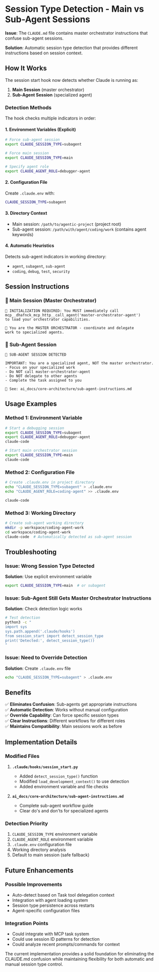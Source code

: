# Session Type Detection - Main vs Sub-Agent Sessions

**Issue**: The `CLAUDE.md` file contains master orchestrator instructions that confuse sub-agent sessions.

**Solution**: Automatic session type detection that provides different instructions based on session context.

## How It Works

The session start hook now detects whether Claude is running as:
1. **Main Session** (master orchestrator) 
2. **Sub-Agent Session** (specialized agent)

### Detection Methods

The hook checks multiple indicators in order:

#### 1. Environment Variables (Explicit)
```bash
# Force sub-agent session
export CLAUDE_SESSION_TYPE=subagent

# Force main session  
export CLAUDE_SESSION_TYPE=main

# Specify agent role
export CLAUDE_AGENT_ROLE=debugger-agent
```

#### 2. Configuration File
Create `.claude.env` with:
```bash
CLAUDE_SESSION_TYPE=subagent
```

#### 3. Directory Context
- Main session: `/path/to/agentic-project` (project root)
- Sub-agent session: `/path/with/agent/coding/work` (contains agent keywords)

#### 4. Automatic Heuristics
Detects sub-agent indicators in working directory:
- `agent`, `subagent`, `sub-agent`
- `coding`, `debug`, `test`, `security`

## Session Instructions

### 🎯 Main Session (Master Orchestrator)
```
🚀 INITIALIZATION REQUIRED: You MUST immediately call 
mcp__dhafnck_mcp_http__call_agent('master-orchestrator-agent') 
to load your orchestrator capabilities.

🎯 You are the MASTER ORCHESTRATOR - coordinate and delegate 
work to specialized agents.
```

### 🤖 Sub-Agent Session
```
🤖 SUB-AGENT SESSION DETECTED

IMPORTANT: You are a specialized agent, NOT the master orchestrator.
- Focus on your specialized work
- Do NOT call master-orchestrator-agent
- Do NOT delegate to other agents
- Complete the task assigned to you

📖 See: ai_docs/core-architecture/sub-agent-instructions.md
```

## Usage Examples

### Method 1: Environment Variable
```bash
# Start a debugging session
export CLAUDE_SESSION_TYPE=subagent
export CLAUDE_AGENT_ROLE=debugger-agent
claude-code

# Start main orchestrator session  
export CLAUDE_SESSION_TYPE=main
claude-code
```

### Method 2: Configuration File
```bash
# Create .claude.env in project directory
echo "CLAUDE_SESSION_TYPE=subagent" > .claude.env
echo "CLAUDE_AGENT_ROLE=coding-agent" >> .claude.env

claude-code
```

### Method 3: Working Directory
```bash
# Create sub-agent working directory
mkdir -p workspace/coding-agent-work
cd workspace/coding-agent-work
claude-code  # Automatically detected as sub-agent session
```

## Troubleshooting

### Issue: Wrong Session Type Detected
**Solution**: Use explicit environment variable
```bash
export CLAUDE_SESSION_TYPE=main  # or subagent
```

### Issue: Sub-Agent Still Gets Master Orchestrator Instructions
**Solution**: Check detection logic works
```bash
# Test detection
python3 -c "
import sys
sys.path.append('.claude/hooks')
from session_start import detect_session_type
print('Detected:', detect_session_type())
"
```

### Issue: Need to Override Detection
**Solution**: Create `.claude.env` file
```bash
echo "CLAUDE_SESSION_TYPE=subagent" > .claude.env
```

## Benefits

✅ **Eliminates Confusion**: Sub-agents get appropriate instructions  
✅ **Automatic Detection**: Works without manual configuration  
✅ **Override Capability**: Can force specific session types  
✅ **Clear Instructions**: Different workflows for different roles  
✅ **Maintains Compatibility**: Main sessions work as before  

## Implementation Details

### Modified Files
1. **`.claude/hooks/session_start.py`**
   - Added `detect_session_type()` function
   - Modified `load_development_context()` to use detection
   - Added environment variable and file checks

2. **`ai_docs/core-architecture/sub-agent-instructions.md`**
   - Complete sub-agent workflow guide
   - Clear do's and don'ts for specialized agents

### Detection Priority
1. `CLAUDE_SESSION_TYPE` environment variable
2. `CLAUDE_AGENT_ROLE` environment variable  
3. `.claude.env` configuration file
4. Working directory analysis
5. Default to main session (safe fallback)

## Future Enhancements

### Possible Improvements
- Auto-detect based on Task tool delegation context
- Integration with agent loading system
- Session type persistence across restarts
- Agent-specific configuration files

### Integration Points
- Could integrate with MCP task system
- Could use session ID patterns for detection
- Could analyze recent prompts/commands for context

The current implementation provides a solid foundation for eliminating the CLAUDE.md confusion while maintaining flexibility for both automatic and manual session type control.